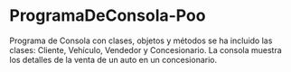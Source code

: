 # ProgramaDeConsola-Poo
Programa de Consola con clases, objetos y métodos
se ha incluido las clases: Cliente, Vehículo, Vendedor y Concesionario.
La consola muestra los detalles de la venta de un auto en un concesionario.
